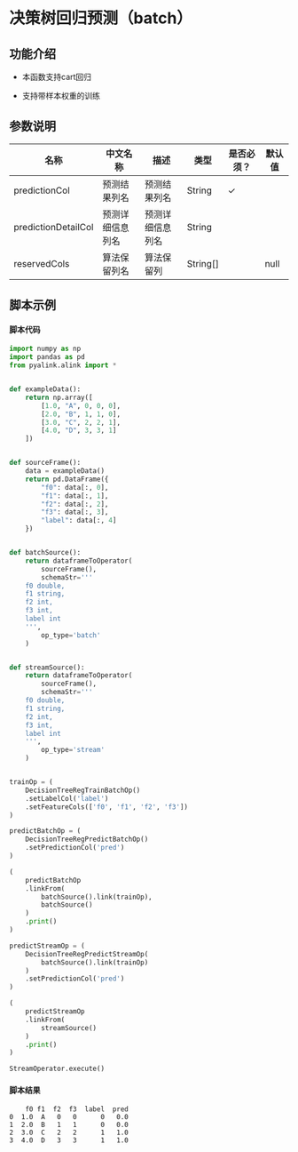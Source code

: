 # 决策树回归预测（batch）

## 功能介绍

- 本函数支持cart回归

- 支持带样本权重的训练

## 参数说明


<!-- This is the start of auto-generated parameter info -->
<!-- DO NOT EDIT THIS PART!!! -->
| 名称 | 中文名称 | 描述 | 类型 | 是否必须？ | 默认值 |
| --- | --- | --- | --- | --- | --- |
| predictionCol | 预测结果列名 | 预测结果列名 | String | ✓ |  |
| predictionDetailCol | 预测详细信息列名 | 预测详细信息列名 | String |  |  |
| reservedCols | 算法保留列名 | 算法保留列 | String[] |  | null |<!-- This is the end of auto-generated parameter info -->

## 脚本示例

#### 脚本代码

```python
import numpy as np
import pandas as pd
from pyalink.alink import *


def exampleData():
    return np.array([
        [1.0, "A", 0, 0, 0],
        [2.0, "B", 1, 1, 0],
        [3.0, "C", 2, 2, 1],
        [4.0, "D", 3, 3, 1]
    ])


def sourceFrame():
    data = exampleData()
    return pd.DataFrame({
        "f0": data[:, 0],
        "f1": data[:, 1],
        "f2": data[:, 2],
        "f3": data[:, 3],
        "label": data[:, 4]
    })


def batchSource():
    return dataframeToOperator(
        sourceFrame(),
        schemaStr='''
    f0 double, 
    f1 string, 
    f2 int, 
    f3 int, 
    label int
    ''',
        op_type='batch'
    )


def streamSource():
    return dataframeToOperator(
        sourceFrame(),
        schemaStr='''
    f0 double, 
    f1 string, 
    f2 int, 
    f3 int, 
    label int
    ''',
        op_type='stream'
    )


trainOp = (
    DecisionTreeRegTrainBatchOp()
    .setLabelCol('label')
    .setFeatureCols(['f0', 'f1', 'f2', 'f3'])
)

predictBatchOp = (
    DecisionTreeRegPredictBatchOp()
    .setPredictionCol('pred')
)

(
    predictBatchOp
    .linkFrom(
        batchSource().link(trainOp),
        batchSource()
    )
    .print()
)

predictStreamOp = (
    DecisionTreeRegPredictStreamOp(
        batchSource().link(trainOp)
    )
    .setPredictionCol('pred')
)

(
    predictStreamOp
    .linkFrom(
        streamSource()
    )
    .print()
)

StreamOperator.execute()
```

#### 脚本结果

```
    f0 f1  f2  f3  label  pred
0  1.0  A   0   0      0   0.0
1  2.0  B   1   1      0   0.0
2  3.0  C   2   2      1   1.0
3  4.0  D   3   3      1   1.0
```






